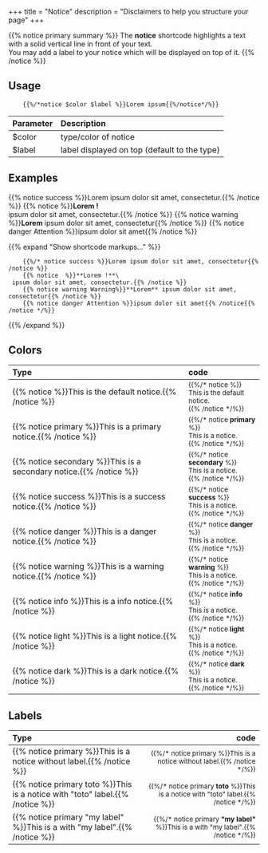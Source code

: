 +++
title = "Notice"
description = "Disclaimers to help you structure your page"
+++

{{% notice primary summary %}}
The **notice** shortcode highlights a text with a solid vertical line in front of your text.
\
You may add a label to your notice which will be displayed on top of it.
{{% /notice %}}

## Usage 
```
	{{%/*notice $color $label %}}Lorem ipsum{{%/notice*/%}}
```

| Parameter | Description |
|:--|:--|
| $color | type/color of notice |
| $label | label displayed on top (default to the type) |

## Examples

{{% notice success %}}Lorem ipsum dolor sit amet, consectetur.{{% /notice %}}
{{% notice %}}**Lorem !**\
 ipsum dolor sit amet, consectetur.{{% /notice %}}
{{% notice warning %}}**Lorem** ipsum dolor sit amet, consectetur{{% /notice %}}
{{% notice danger Attention %}}ipsum dolor sit amet{{% /notice %}}

{{% expand "Show shortcode markups..." %}}
```
	{{%/* notice success %}}Lorem ipsum dolor sit amet, consectetur{{% /notice %}}
	{{% notice  %}}**Lorem !**\
 ipsum dolor sit amet, consectetur.{{% /notice %}}
	{{% notice warning Warning%}}**Lorem** ipsum dolor sit amet, consectetur{{% /notice %}}
	{{% notice danger Attention %}}ipsum dolor sit amet{{% /notice{{% /notice */%}}
```
{{% /expand %}}


## Colors

| Type | code |
|:--|:--|
| {{% notice %}}This is the default notice.{{% /notice %}} | <small>{{%/* notice %}}<br>This is the default notice.<br>{{% /notice */%}}</small> |
| {{% notice primary %}}This is a primary notice.{{% /notice %}} | <small>{{%/* notice **primary** %}}<br>This is a notice.<br>{{% /notice */%}}</small> |
| {{% notice secondary %}}This is a secondary notice.{{% /notice %}} | <small>{{%/* notice **secondary** %}}<br>This is a notice.<br>{{% /notice */%}}</small> |
| {{% notice success %}}This is a success notice.{{% /notice %}} | <small>{{%/* notice **success** %}}<br>This is a notice.<br>{{% /notice */%}}</small> |
| {{% notice danger %}}This is a danger notice.{{% /notice %}} | <small>{{%/* notice **danger** %}}<br>This is a notice.<br>{{% /notice */%}}</small> |
| {{% notice warning %}}This is a warning notice.{{% /notice %}} | <small>{{%/* notice **warning** %}}<br>This is a notice.<br>{{% /notice */%}}</small> |
| {{% notice info %}}This is a info notice.{{% /notice %}} | <small>{{%/* notice **info** %}}<br>This is a notice.<br>{{% /notice */%}}</small> |
| {{% notice light %}}This is a light notice.{{% /notice %}} | <small>{{%/* notice **light** %}}<br>This is a notice.<br>{{% /notice */%}}</small> |
| {{% notice dark %}}This is a dark notice.{{% /notice %}} | <small>{{%/* notice **dark** %}}<br>This is a notice.<br>{{% /notice */%}}</small> |


## Labels

| Type | code |
|:--|--:|
| {{% notice primary %}}This is a notice without label.{{% /notice %}} | <small>{{%/* notice primary %}}This is a notice without label.{{% /notice */%}}</small> |
| {{% notice primary toto %}}This is a notice with "toto" label.{{% /notice %}} | <small>{{%/* notice primary **toto** %}}This is a notice with "toto" label.{{% /notice */%}}</small> |
| {{% notice primary "my label" %}}This is a with "my label".{{% /notice %}} | <small>{{%/* notice primary **"my label"** %}}This is a with "my label".{{% /notice */%}}</small> |


